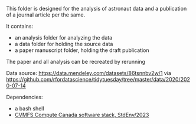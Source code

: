 This folder is designed for the analysis of astronaut data and a publication of a journal article per the same.

It contains: 
* an analysis folder for analyzing the data
* a data folder for holding the source data
* a paper manuscript folder, holding the draft publication

The paper and all analysis can be recreated by rerunning 

Data source:
https://data.mendeley.com/datasets/86tsnnbv2w/1
via
https://github.com/rfordatascience/tidytuesday/tree/master/data/2020/2020-07-14

Dependencies:
* a bash shell
* [CVMFS Compute Canada software stack, StdEnv/2023](https://docs.alliancecan.ca/wiki/Accessing_CVMFS)
